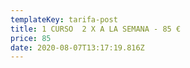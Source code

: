 ```yaml
---
templateKey: tarifa-post
title: 1 CURSO  2 X A LA SEMANA - 85 €
price: 85
date: 2020-08-07T13:17:19.816Z
---
```

